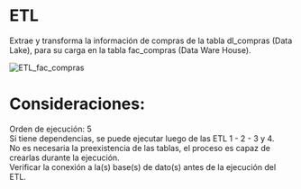 # ETL  
Extrae y transforma la información de compras de la tabla dl_compras (Data Lake), para su carga en la tabla fac_compras (Data Ware House).  

![ETL_fac_compras](https://github.com/user-attachments/assets/17660714-8c04-4ec7-9b84-fdd770f37872)  

# Consideraciones:  
Orden de ejecución: 5  
Si tiene dependencias, se puede ejecutar luego de las ETL 1 - 2 - 3 y 4.  
No es necesaria la preexistencia de las tablas, el proceso es capaz de crearlas durante la ejecución.  
Verificar la conexión a la(s) base(s) de dato(s) antes de la ejecución del ETL.  

